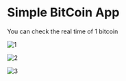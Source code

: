 # Simple BitCoin App

You can check the real time of 1 bitcoin

![1](https://cdn.discordapp.com/attachments/850650775503765524/1040110463389798420/image.png)

![2](https://cdn.discordapp.com/attachments/702212071890223204/1040114920546631780/image.png)

![3](https://cdn.discordapp.com/attachments/702212071890223204/1040115123982958642/image.png)
